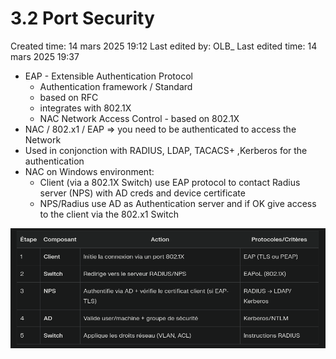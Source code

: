 # 3.2 Port Security

Created time: 14 mars 2025 19:12
Last edited by: OLB_
Last edited time: 14 mars 2025 19:37

- EAP - Extensible Authentication Protocol
    - Authentication framework / Standard
    - based on RFC
    - integrates with 802.1X
    - NAC Network Access Control - based on 802.1X
- NAC / 802.x1 / EAP ⇒ you need to be authenticated to access the Network
- Used in conjonction with RADIUS, LDAP, TACACS+ ,Kerberos for the authentication
- NAC on Windows environment:
    - Client (via a 802.1X Switch) use EAP protocol to contact Radius server (NPS) with AD creds and device certificate
    - NPS/Radius use AD as Authentication server and if OK give access to the client via the 802.x1 Switch

![image.png](image%2034.png)